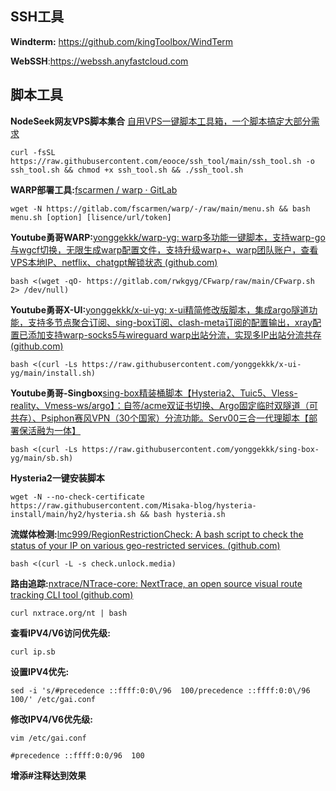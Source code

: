 ## SSH工具

**Windterm:** https://github.com/kingToolbox/WindTerm

**WebSSH**:https://webssh.anyfastcloud.com

## 脚本工具

**NodeSeek网友VPS脚本集合** [自用VPS一键脚本工具箱，一个脚本搞定大部分需求](https://www.nodeseek.com/post-58421-1)

`
curl -fsSL https://raw.githubusercontent.com/eooce/ssh_tool/main/ssh_tool.sh -o ssh_tool.sh && chmod +x ssh_tool.sh && ./ssh_tool.sh
`

**WARP部署工具:**[fscarmen / warp · GitLab](https://gitlab.com/fscarmen/warp)


```
wget -N https://gitlab.com/fscarmen/warp/-/raw/main/menu.sh && bash menu.sh [option] [lisence/url/token] 
```

**Youtube勇哥WARP:**[yonggekkk/warp-yg: warp多功能一键脚本，支持warp-go与wgcf切换，无限生成warp配置文件，支持升级warp+、warp团队账户，查看VPS本地IP、netflix、chatgpt解锁状态 (github.com)](https://github.com/yonggekkk/warp-yg)
```
bash <(wget -qO- https://gitlab.com/rwkgyg/CFwarp/raw/main/CFwarp.sh 2> /dev/null)
```

**Youtube勇哥X-UI:**[yonggekkk/x-ui-yg: x-ui精简修改版脚本，集成argo隧道功能，支持多节点聚合订阅、sing-box订阅、clash-meta订阅的配置输出，xray配置已添加支持warp-socks5与wireguard warp出站分流，实现多IP出站分流共存 (github.com)](https://github.com/yonggekkk/x-ui-yg)
```
bash <(curl -Ls https://raw.githubusercontent.com/yonggekkk/x-ui-yg/main/install.sh)
```

**Youtube勇哥-Singbox**[sing-box精装桶脚本【Hysteria2、Tuic5、Vless-reality、Vmess-ws/argo】：自签/acme双证书切换、Argo固定临时双隧道（可共存）、Psiphon赛风VPN（30个国家）分流功能。Serv00三合一代理脚本【部署保活融为一体】](https://github.com/yonggekkk/sing-box-yg)

```
bash <(curl -Ls https://raw.githubusercontent.com/yonggekkk/sing-box-yg/main/sb.sh)
```

**Hysteria2一键安装脚本**
```
wget -N --no-check-certificate https://raw.githubusercontent.com/Misaka-blog/hysteria-install/main/hy2/hysteria.sh && bash hysteria.sh
```
**流媒体检测:**[lmc999/RegionRestrictionCheck: A bash script to check the status of your IP on various geo-restricted services. (github.com)](https://github.com/lmc999/RegionRestrictionCheck)

```
bash <(curl -L -s check.unlock.media)
```

**路由追踪:**[nxtrace/NTrace-core: NextTrace, an open source visual route tracking CLI tool (github.com)](https://github.com/nxtrace/NTrace-core)
```
curl nxtrace.org/nt | bash
```

**查看IPV4/V6访问优先级:**
```
curl ip.sb
```
**设置IPV4优先:**

```
sed -i 's/#precedence ::ffff:0:0\/96  100/precedence ::ffff:0:0\/96  100/' /etc/gai.conf
```

**修改IPV4/V6优先级:**
```
vim /etc/gai.conf
```
```
#precedence ::ffff:0:0/96  100
```

**增添#注释达到效果**

